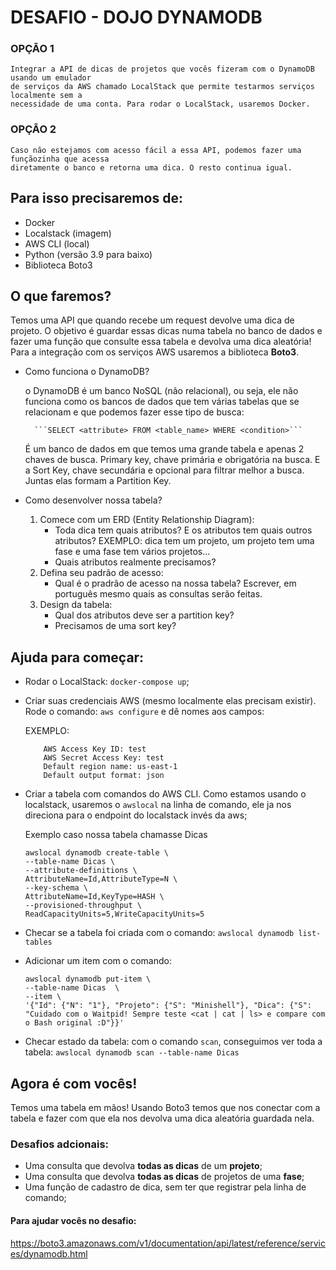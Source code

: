 # DESAFIO - DOJO DYNAMODB

### OPÇÃO 1
	Integrar a API de dicas de projetos que vocês fizeram com o DynamoDB usando um emulador
	de serviços da AWS chamado LocalStack que permite testarmos serviços localmente sem a 
	necessidade de uma conta. Para rodar o LocalStack, usaremos Docker.

### OPÇÃO 2
	Caso não estejamos com acesso fácil a essa API, podemos fazer uma funçãozinha que acessa
	diretamente o banco e retorna uma dica. O resto continua igual.

## Para isso precisaremos de:
- Docker
- Localstack (imagem)
- AWS CLI (local)
- Python (versão 3.9 para baixo)
- Biblioteca Boto3

## O que faremos?

Temos uma API que quando recebe um request devolve uma dica de projeto. O objetivo é guardar essas
dicas numa tabela no banco de dados e fazer uma função que consulte essa tabela e devolva uma dica
aleatória! Para a integração com os serviços AWS usaremos a biblioteca __Boto3__.

- Como funciona o DynamoDB?

	o DynamoDB é um banco NoSQL (não relacional), ou seja, ele não funciona como os bancos de dados
	que tem várias tabelas que se relacionam e que podemos fazer esse tipo de busca:

		```SELECT <attribute> FROM <table_name> WHERE <condition>```

	É um banco de dados em que temos uma grande tabela e apenas 2 chaves de busca. Primary key, chave
	primária e obrigatória na busca. E a Sort Key, chave secundária e opcional para filtrar melhor a busca.
	Juntas elas formam a Partition Key.

- Como desenvolver nossa tabela?
	1. Comece com um ERD (Entity Relationship Diagram):
		- Toda dica tem quais atributos? E os atributos tem quais outros atributos?
			EXEMPLO: dica tem um projeto, um projeto tem uma fase e uma fase tem vários projetos...
		- Quais atributos realmente precisamos?
	2. Defina seu padrão de acesso:
		- Qual é o pradrão de acesso na nossa tabela?
			Escrever, em português mesmo quais as consultas serão feitas.
	3. Design da tabela:
		- Qual dos atributos deve ser a partition key?
		- Precisamos de uma sort key?


## Ajuda para começar:

- Rodar o LocalStack: `docker-compose up`;

- Criar suas credenciais AWS (mesmo localmente elas precisam existir).
	Rode o comando: `aws configure` e dê nomes aos campos:

	EXEMPLO:
	```
		AWS Access Key ID: test 
		AWS Secret Access Key: test
		Default region name: us-east-1
		Default output format: json
	```

- Criar a tabela com comandos do AWS CLI. Como estamos usando o localstack, usaremos o `awslocal` na linha de comando, ele ja nos direciona para o endpoint do localstack invés da aws;

	Exemplo caso nossa tabela chamasse Dicas
	```
	awslocal dynamodb create-table \
	--table-name Dicas \
	--attribute-definitions \
	AttributeName=Id,AttributeType=N \
	--key-schema \
	AttributeName=Id,KeyType=HASH \
	--provisioned-throughput \
	ReadCapacityUnits=5,WriteCapacityUnits=5
	```

- Checar se a tabela foi criada com o comando: `awslocal dynamodb list-tables`

- Adicionar um item com o comando:

	```
	awslocal dynamodb put-item \
	--table-name Dicas  \
	--item \
	'{"Id": {"N": "1"}, "Projeto": {"S": "Minishell"}, "Dica": {"S": "Cuidado com o Waitpid! Sempre teste <cat | cat | ls> e compare com o Bash original :D"}}'
	```

- Checar estado da tabela: com o comando `scan`, conseguimos ver toda a tabela: `awslocal dynamodb scan --table-name Dicas`

## Agora é com vocês!

Temos uma tabela em mãos! Usando Boto3 temos que nos conectar com a tabela e fazer com que ela nos
devolva uma dica aleatória guardada nela.

### Desafios adcionais:
- Uma consulta que devolva __todas as dicas__ de um __projeto__;
- Uma consulta que devolva __todas as dicas__ de projetos de uma __fase__;
- Uma função de cadastro de dica, sem ter que registrar pela linha de comando;

#### Para ajudar vocês no desafio: 
<https://boto3.amazonaws.com/v1/documentation/api/latest/reference/services/dynamodb.html>
